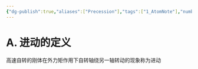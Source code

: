 ```yaml
---
{"dg-publish":true,"aliases":["Precession"],"tags":["1_AtomNote"],"number headings":"auto, first-level 1, max 6, A.1.","Created-Date":"2023-03-27 08:25:56","Modified-Date":"2024-04-18 11:53:26","permalink":"/A01_Lessons/Aa05_大学物理/进动/","dgPassFrontmatter":true}
---
```




# A. 进动的定义

高速自转的刚体在外力矩作用下自转轴绕另一轴转动的现象称为进动